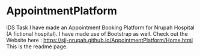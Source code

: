 # AppointmentPlatform
 IDS Task
I have made an Appointment Booking Platform for Nrupah Hospital (A fictional hospital).
I have made use of Bootstrap as well.
Check out the Website here : https://sjj-nrupah.github.io/AppointmentPlatform/Home.html
This is the readme page.
